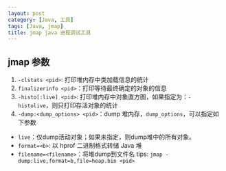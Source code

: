 ```yaml
---
layout: post
category: [Java, 工具]
tags: [Java, jmap]
title: jmap java 进程调试工具
---
```


## jmap 参数

1. `-clstats <pid>`: 打印堆内存中类加载信息的统计
2. `finalizerinfo <pid>`：打印等待最终确定的对象的信息
3. `-histo[:live] <pid>`: 打印堆内存中对象直方图，如果指定为：`-histolive`，则只打印存活对象的统计
4. `-dump:<dump_options> <pid>`：dump 堆内存，`dump_options`，可以指定如下参数
  - `live`：仅dump活动对象；如果未指定，则dump堆中的所有对象。
  - `format=<b>`: 以 hprof 二进制格式转储 Java 堆
  - `filename=<filename>`：将堆dump到文件名
  tips: `jmap -dump:live,format=b,file=heap.bin <pid>`
 
 
